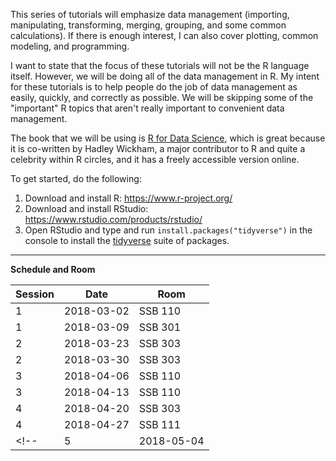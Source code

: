 This series of tutorials will emphasize data management (importing, manipulating, transforming, merging, grouping, and some common calculations). If there is enough interest, I can also cover plotting, common modeling, and programming. 

I want to state that the focus of these tutorials will not be the R language itself. However, we will be doing all of the data management in R. My intent for these tutorials is to help people do the job of data management as easily, quickly, and correctly as possible. We will be skipping some of the "important" R topics that aren't really important to convenient data management.

The book that we will be using is [R for Data Science](http://r4ds.had.co.nz/), which is great because it is co-written by Hadley Wickham, a major contributor to R and quite a celebrity within R circles, and it has a freely accessible version online.

To get started, do the following:
1. Download and install R: https://www.r-project.org/
2. Download and install RStudio: https://www.rstudio.com/products/rstudio/
3. Open RStudio and type and run `install.packages("tidyverse")` in the console to install the [tidyverse](https://www.tidyverse.org/) suite of packages.
---
**Schedule and Room**

| Session | Date       | Room    |
| ------- | ---------- | ------- |
| 1       | 2018-03-02 | SSB 110 |
| 1       | 2018-03-09 | SSB 301 |
| 2       | 2018-03-23 | SSB 303 |
| 2       | 2018-03-30 | SSB 303 |
| 3       | 2018-04-06 | SSB 110 |
| 3       | 2018-04-13 | SSB 110 |
| 4       | 2018-04-20 | SSB 303 |
| 4       | 2018-04-27 | SSB 111 |
<!-- | 5       | 2018-05-04 | SSB 110 | -->
